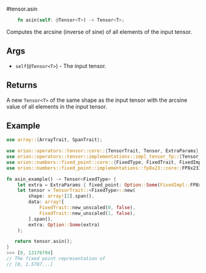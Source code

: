 #tensor.asin

```rust
    fn asin(self: @Tensor<T>) -> Tensor<T>;
```

Computes the arcsine (inverse of sine) of all elements of the input tensor.

## Args

* `self`(`@Tensor<T>`) - The input tensor.


## Returns

A new `Tensor<T>` of the same shape as the input tensor with 
the arcsine value of all elements in the input tensor.

## Example

```rust
use array::{ArrayTrait, SpanTrait};

use orion::operators::tensor::core::{TensorTrait, Tensor, ExtraParams};
use orion::operators::tensor::implementations::impl_tensor_fp::{Tensor_fp};
use orion::numbers::fixed_point::core::{FixedType, FixedTrait, FixedImpl};
use orion::numbers::fixed_point::implementations::fp8x23::core::FP8x23Impl;

fn asin_example() -> Tensor<FixedType> {
    let extra = ExtraParams { fixed_point: Option::Some(FixedImpl::FP8x23) };
    let tensor = TensorTrait::<FixedType>::new(
        shape: array![2].span(),
        data: array![
            FixedTrait::new_unscaled(0, false),
            FixedTrait::new_unscaled(1, false),
        ].span(),
        extra: Option::Some(extra)
    );

   return tensor.asin();
}
>>> [0, 13176794]
// The fixed point representation of
// [0, 1.5707...]
```
